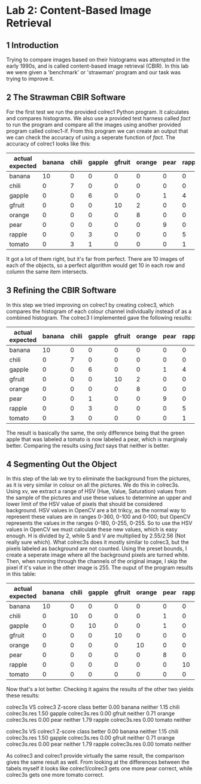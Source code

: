 # Lab 2: Content-Based Image Retrieval


## 1 Introduction
Trying to compare images based on their histograms was attempted in the early 1990s, and is called content-based image retrieval (CBIR). In this lab we were given a 'benchmark' or 'strawman' program and our task was trying to improve it.

## 2 The Strawman CBIR Software
For the first test we run the provided colrec1 Python program. It calculates and compares histograms. We also use a provided test harness called *fact* to run the program and compare all the images using another provided program called colrec1-if. From this program we can create an output that we can check the accuracy of using a seperate function of *fact*.
The accuracy of colrec1 looks like this:

| actual expected | banana | chili | gapple | gfruit | orange | pear | rapple | tomato |
|-----------------|--------|-------|--------|--------|--------|------|--------|--------|
| banana          | 10     | 0     | 0      | 0      | 0      | 0    | 0      | 0      |
| chili           | 0      | 7     | 0      | 0      | 0      | 0    | 0      | 1      |
| gapple          | 0      | 0     | 6      | 0      | 0      | 1    | 4      | 0      |
| gfruit          | 0      | 0     | 0      | 10     | 2      | 0    | 0      | 0      |
| orange          | 0      | 0     | 0      | 0      | 8      | 0    | 0      | 0      |
| pear            | 0      | 0     | 0      | 0      | 0      | 9    | 0      | 0      |
| rapple          | 0      | 0     | 3      | 0      | 0      | 0    | 5      | 0      |
| tomato          | 0      | 3     | 1      | 0      | 0      | 0    | 1      | 9      |

It got a lot of them right, but it's far from perfect.
There are 10 images of each of the objects, so a perfect algorithm would get 10 in each row and column the same item intersects.

## 3 Refining the CBIR Software
In this step we tried improving on colrec1 by creating colrec3, which compares the histogram of each colour channel individually instead of as a combined histogram.
The colrec3 I implemented gave the following results:

| actual expected | banana | chili | gapple | gfruit | orange | pear | rapple | tomato |
|-----------------|--------|-------|--------|--------|--------|------|--------|--------|
| banana          | 10     | 0     | 0      | 0      | 0      | 0    | 0      | 0      |
| chili           | 0      | 7     | 0      | 0      | 0      | 0    | 0      | 1      |
| gapple          | 0      | 0     | 6      | 0      | 0      | 1    | 4      | 0      |
| gfruit          | 0      | 0     | 0      | 10     | 2      | 0    | 0      | 0      |
| orange          | 0      | 0     | 0      | 0      | 8      | 0    | 0      | 0      |
| pear            | 0      | 0     | 1      | 0      | 0      | 9    | 0      | 0      |
| rapple          | 0      | 0     | 3      | 0      | 0      | 0    | 5      | 0      |
| tomato          | 0      | 3     | 0      | 0      | 0      | 0    | 1      | 9      |

The result is basically the same, the only difference being that the green apple that was labeled a tomato is now labeled a pear, which is marginaly better.
Comparing the results using *fact* says that neither is better.

## 4 Segmenting Out the Object
In this step of the lab we try to eliminate the background from the pictures, as it is very similar in colour on all the pictures. We do this in colrec3s.
Using xv, we extract a range of HSV (Hue, Value, Saturation) values from the sample of the pictures and use these values to determine an upper and lower limit of the HSV value of pixels that should be considered background.
HSV values in OpenCV are a bit trikcy, as the normal way to represent these values are in ranges 0-360, 0-100 and 0-100; but OpenCV represents the values in the ranges 0-180, 0-255, 0-255. So to use the HSV values in OpenCV we must calculate these new values, which is easy enough. H is divided by 2, while S and V are multiplied by 2.55/2.56 (Not really sure which).
What colrec3s does it mostly similar to colrec3, but the pixels labeled as background are not counted. Using the preset bounds, I create a seperate image where all the background pixels are turned white. Then, when running through the channels of the original image, I skip the pixel if it's value in the other image is 255.
The ouput of the program results in this table:

| actual expected | banana | chili | gapple | gfruit | orange | pear | rapple | tomato |
|-----------------|--------|-------|--------|--------|--------|------|--------|--------|
| banana          | 10     | 0     | 0      | 0      | 0      | 0    | 0      | 0      |
| chili           | 0      | 10    | 0      | 0      | 0      | 1    | 0      | 0      |
| gapple          | 0      | 0     | 10     | 0      | 0      | 1    | 0      | 0      |
| gfruit          | 0      | 0     | 0      | 10     | 0      | 0    | 0      | 0      |
| orange          | 0      | 0     | 0      | 0      | 10     | 0    | 0      | 0      |
| pear            | 0      | 0     | 0      | 0      | 0      | 8    | 0      | 0      |
| rapple          | 0      | 0     | 0      | 0      | 0      | 0    | 10     | 0      |
| tomato          | 0      | 0     | 0      | 0      | 0      | 0    | 0      | 10     |

Now that's a lot better. Checking it agains the results of the other two yields these results:

colrec3s VS colrec3
Z-score  class    better
   0.00  banana   neither
   1.15  chili    colrec3s.res
   1.50  gapple   colrec3s.res
   0.00  gfruit   neither
   0.71  orange   colrec3s.res
   0.00  pear     neither
   1.79  rapple   colrec3s.res
   0.00  tomato   neither

colrec3s VS colrec1
Z-score  class    better
   0.00  banana   neither
   1.15  chili    colrec3s.res
   1.50  gapple   colrec3s.res
   0.00  gfruit   neither
   0.71  orange   colrec3s.res
   0.00  pear     neither
   1.79  rapple   colrec3s.res
   0.00  tomato   neither

As colrec3 and colrec1 provide virtually the same result, the comparison gives the same result as well. From looking at the differences between the tabels myself it looks like colrec1/colrec3 gets one more pear correct, while colrec3s gets one more tomato correct.
